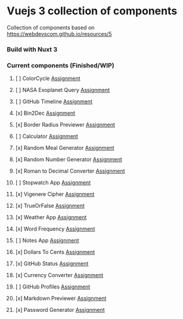 # Vuejs 3 collection of components

Collection of components based on https://webdevscom.github.io/resources/5

### Build with Nuxt 3

### Current components (Finished/WIP)

1. [ ] 
   ColorCycle [Assignment](https://github.com/florinpop17/app-ideas/blob/master/Projects/1-Beginner/Color-Cycle-App.md)

2. [ ] NASA Exoplanet
   Query [Assignment](https://github.com/florinpop17/app-ideas/blob/master/Projects/3-Advanced/NASA-Exoplanet-Query.md)

3. [ ] GitHub
   Timeline [Assignment](https://github.com/florinpop17/app-ideas/blob/master/Projects/3-Advanced/GitHub-Timeline-App.md)

4. [x] Bin2Dec [Assignment](https://github.com/florinpop17/app-ideas/blob/master/Projects/1-Beginner/Bin2Dec-App.md)

5. [x] Border Radius
   Previewer [Assignment](https://github.com/florinpop17/app-ideas/blob/master/Projects/1-Beginner/Border-Radius-Previewer.md)

6. [ ] 
   Calculator [Assignment](https://github.com/florinpop17/app-ideas/blob/master/Projects/1-Beginner/Calculator-App.md)

7. [x] Random Meal
   Generator [Assignment](https://github.com/florinpop17/app-ideas/blob/master/Projects/1-Beginner/Random-Meal-Generator.md)

8. [x] Random Number
   Generator [Assignment](https://github.com/florinpop17/app-ideas/blob/master/Projects/1-Beginner/Random-Number-Generator.md)

9. [x] Roman to Decimal
   Converter [Assignment](https://github.com/florinpop17/app-ideas/blob/master/Projects/1-Beginner/Roman-to-Decimal-Converter.md)

10. [ ] Stopwatch
    App [Assignment](https://github.com/florinpop17/app-ideas/blob/master/Projects/1-Beginner/Stopwatch-App.md)

11. [x] Vigenere
    Cipher [Assignment](https://github.com/florinpop17/app-ideas/blob/master/Projects/1-Beginner/Vigenere-Cipher.md)

12. [x] 
    TrueOrFalse [Assignment](https://github.com/florinpop17/app-ideas/blob/master/Projects/1-Beginner/True-or-False-App.md)

13. [x] Weather
    App [Assignment](https://github.com/florinpop17/app-ideas/blob/master/Projects/1-Beginner/Weather-App.md)

14. [x] Word
    Frequency [Assignment](https://github.com/florinpop17/app-ideas/blob/master/Projects/1-Beginner/Word-Frequency-App.md)

15. [ ] Notes App [Assignment](https://github.com/florinpop17/app-ideas/blob/master/Projects/1-Beginner/Notes-App.md)

16. [x] Dollars To
    Cents [Assignment](https://github.com/florinpop17/app-ideas/blob/master/Projects/1-Beginner/Dollars-To-Cents-App.md)

17. [x] GitHub
    Status [Assignment](https://github.com/florinpop17/app-ideas/blob/master/Projects/1-Beginner/GitHub-Status-App.md)

18. [x] Currency
    Converter [Assignment](https://github.com/florinpop17/app-ideas/blob/master/Projects/2-Intermediate/Currency-Converter.md)

19. [ ] GitHub
    Profiles [Assignment](https://github.com/florinpop17/app-ideas/blob/master/Projects/2-Intermediate/GitHub-Profiles.md)

20. [x] Markdown
    Previewer [Assignment](https://github.com/florinpop17/app-ideas/blob/master/Projects/2-Intermediate/Markdown-Previewer.md)

21. [x] Password
    Generator [Assignment](https://github.com/florinpop17/app-ideas/blob/master/Projects/2-Intermediate/Password-Generator.md)
